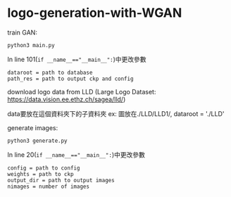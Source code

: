 # logo-generation-with-WGAN

train GAN: 
```
python3 main.py
```

In line 101(```if __name__=="__main__":```)中更改參數

```
dataroot = path to database
path_res = path to output ckp and config
```
download logo data from LLD (Large Logo Dataset: https://data.vision.ee.ethz.ch/sagea/lld/)

data要放在這個資料夾下的子資料夾 ex: 圖放在./LLD/LLD1/, dataroot = './LLD'

generate images: 
```
python3 generate.py
```

In line 20(```if __name__=="__main__":```)中更改參數
```
config = path to config
weights = path to ckp
output_dir = path to output images
nimages = number of images
```
